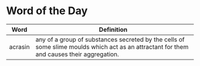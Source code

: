 # Word of the Day

|Word|Definition|
|---|---|
|acrasin|any of a group of substances secreted by the cells of some slime moulds which act as an attractant for them and causes their aggregation.|